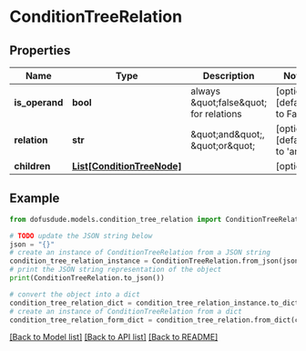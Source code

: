 # ConditionTreeRelation


## Properties

Name | Type | Description | Notes
------------ | ------------- | ------------- | -------------
**is_operand** | **bool** | always \&quot;false\&quot; for relations | [optional] [default to False]
**relation** | **str** | \&quot;and\&quot;, \&quot;or\&quot; | [optional] [default to 'and']
**children** | [**List[ConditionTreeNode]**](ConditionTreeNode.md) |  | [optional] 

## Example

```python
from dofusdude.models.condition_tree_relation import ConditionTreeRelation

# TODO update the JSON string below
json = "{}"
# create an instance of ConditionTreeRelation from a JSON string
condition_tree_relation_instance = ConditionTreeRelation.from_json(json)
# print the JSON string representation of the object
print(ConditionTreeRelation.to_json())

# convert the object into a dict
condition_tree_relation_dict = condition_tree_relation_instance.to_dict()
# create an instance of ConditionTreeRelation from a dict
condition_tree_relation_form_dict = condition_tree_relation.from_dict(condition_tree_relation_dict)
```
[[Back to Model list]](../README.md#documentation-for-models) [[Back to API list]](../README.md#documentation-for-api-endpoints) [[Back to README]](../README.md)


